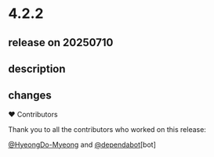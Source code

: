# 4.2.2

## release on 20250710
## description
## changes
❤️ Contributors

Thank you to all the contributors who worked on this release:

<a class="user-mention notranslate" data-hovercard-type="user" data-hovercard-url="/users/HyeongDo-Myeong/hovercard" data-octo-click="hovercard-link-click" data-octo-dimensions="link_type:self" href="https://github.com/HyeongDo-Myeong">@HyeongDo-Myeong</a> and <a class="user-mention notranslate" data-hovercard-type="organization" data-hovercard-url="/orgs/dependabot/hovercard" data-octo-click="hovercard-link-click" data-octo-dimensions="link_type:self" href="https://github.com/dependabot">@dependabot</a>[bot]

